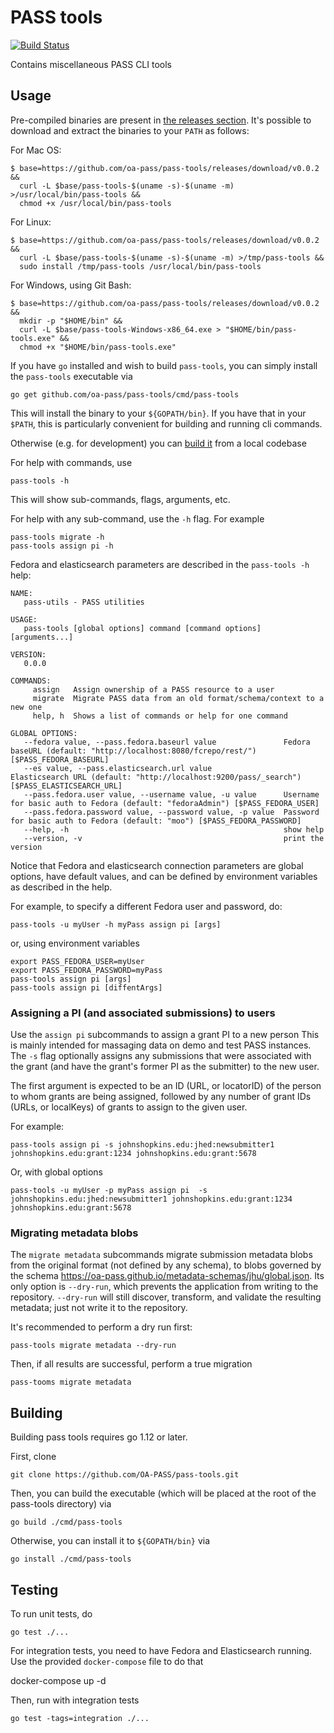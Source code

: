 # PASS tools

[![Build Status](https://travis-ci.com/OA-PASS/pass-tools.svg?branch=master)](https://travis-ci.com/OA-PASS/pass-tools)

Contains miscellaneous PASS CLI tools

## Usage

Pre-compiled binaries are present in [the releases section](https://github.com/oa-pass/pass-tools/releases/).  It's possible to download and extract the binaries to your `PATH` as follows:

For Mac OS:

    $ base=https://github.com/oa-pass/pass-tools/releases/download/v0.0.2 &&
      curl -L $base/pass-tools-$(uname -s)-$(uname -m) >/usr/local/bin/pass-tools &&
      chmod +x /usr/local/bin/pass-tools

For Linux:

    $ base=https://github.com/oa-pass/pass-tools/releases/download/v0.0.2 &&
      curl -L $base/pass-tools-$(uname -s)-$(uname -m) >/tmp/pass-tools &&
      sudo install /tmp/pass-tools /usr/local/bin/pass-tools

For Windows, using Git Bash:

    $ base=https://github.com/oa-pass/pass-tools/releases/download/v0.0.2 &&
      mkdir -p "$HOME/bin" &&
      curl -L $base/pass-tools-Windows-x86_64.exe > "$HOME/bin/pass-tools.exe" &&
      chmod +x "$HOME/bin/pass-tools.exe"

If you have `go` installed and wish to build `pass-tools`, you can simply install the `pass-tools` executable via

    go get github.com/oa-pass/pass-tools/cmd/pass-tools

 This will install the binary to your `${GOPATH/bin}`.  If you have that in your `$PATH`, this is particularly convenient for building and running cli commands.

Otherwise (e.g. for development) you can [build it](#building) from a local codebase

For help with commands, use

    pass-tools -h

This will show sub-commands, flags, arguments, etc.

For help with any sub-command, use the `-h` flag.  For example

    pass-tools migrate -h
    pass-tools assign pi -h

Fedora and elasticsearch parameters are described in the `pass-tools -h` help:

    NAME:
       pass-utils - PASS utilities

    USAGE:
       pass-tools [global options] command [command options] [arguments...]

    VERSION:
       0.0.0

    COMMANDS:
         assign   Assign ownership of a PASS resource to a user
         migrate  Migrate PASS data from an old format/schema/context to a new one
         help, h  Shows a list of commands or help for one command

    GLOBAL OPTIONS:
       --fedora value, --pass.fedora.baseurl value               Fedora baseURL (default: "http://localhost:8080/fcrepo/rest/") [$PASS_FEDORA_BASEURL]
       --es value, --pass.elasticsearch.url value                Elasticsearch URL (default: "http://localhost:9200/pass/_search") [$PASS_ELASTICSEARCH_URL]
       --pass.fedora.user value, --username value, -u value      Username for basic auth to Fedora (default: "fedoraAdmin") [$PASS_FEDORA_USER]
       --pass.fedora.password value, --password value, -p value  Password for basic auth to Fedora (default: "moo") [$PASS_FEDORA_PASSWORD]
       --help, -h                                                show help
       --version, -v                                             print the version

Notice that Fedora and elasticsearch connection parameters are global options, have default values, and can be defined by environment variables as described in the help.

For example, to specify a different Fedora user and password, do:

    pass-tools -u myUser -h myPass assign pi [args]

or, using environment variables

    export PASS_FEDORA_USER=myUser
    export PASS_FEDORA_PASSWORD=myPass
    pass-tools assign pi [args]
    pass-tools assign pi [diffentArgs]

### Assigning a PI (and associated submissions) to users

Use the `assign pi` subcommands to assign a grant PI to a new person   This is mainly intended for massaging data on demo and test PASS instances.
The `-s` flag optionally assigns any submissions that were associated with the grant (and have the grant's former PI as the submitter) to the new user.

The first argument is expected to be an ID (URL, or locatorID) of the person to 
whom grants are being assigned, followed by any number of grant IDs (URLs, or localKeys) of grants to assign to the given user.

For example:

    pass-tools assign pi -s johnshopkins.edu:jhed:newsubmitter1 johnshopkins.edu:grant:1234 johnshopkins.edu:grant:5678

Or, with global options

    pass-tools -u myUser -p myPass assign pi  -s johnshopkins.edu:jhed:newsubmitter1 johnshopkins.edu:grant:1234 johnshopkins.edu:grant:5678

### Migrating metadata blobs

The `migrate metadata` subcommands migrate submission metadata blobs from the original format (not defined by any schema), to blobs governed by the schema https://oa-pass.github.io/metadata-schemas/jhu/global.json.  Its only option is `--dry-run`, which prevents the application from writing to the repository.   `--dry-run` will still discover, transform, and validate the
resulting metadata; just not write it to the repository.

It's recommended to perform a dry run first:

    pass-tools migrate metadata --dry-run

Then, if all results are successful, perform a true migration

    pass-tooms migrate metadata

## Building

Building pass tools requires go 1.12 or later.

First, clone

    git clone https://github.com/OA-PASS/pass-tools.git

Then, you can build the executable (which will be placed at the root of the pass-tools directory) via

    go build ./cmd/pass-tools

Otherwise, you can install it to `${GOPATH/bin}` via

    go install ./cmd/pass-tools

## Testing

To run unit tests, do

    go test ./...

For integration tests, you need to have Fedora and Elasticsearch running.  Use the provided `docker-compose` file to do that

   docker-compose up -d

Then, run with integration tests

    go test -tags=integration ./...
